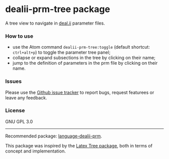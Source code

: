 # dealii-prm-tree package
A tree view to navigate in [deal.ii](https://www.dealii.org/) parameter files.

### How to use
- use the Atom command ```dealii-prm-tree:toggle``` (default shortcut: ```ctrl+alt+p```) to toggle the parameter tree panel;
- collapse or expand subsections in the tree by clicking on their name;
- jump to the definition of parameters in the prm file by clicking on their name.

### Issues
Please use the [Github issue tracker](https://github.com/michelebucelli/dealii-prm-tree/issues) to report bugs, request featurees or leave any feedback.

### License
GNU GPL 3.0

----

Recommended package: [language-dealii-prm](https://atom.io/packages/language-dealii-prm).

This package was inspired by the [Latex Tree package](https://atom.io/packages/latex-tree), both in terms of concept and implementation.
